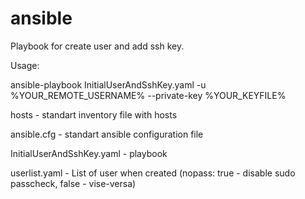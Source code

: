 # ansible

Playbook for create user and add ssh key.

Usage:

ansible-playbook InitialUserAndSshKey.yaml  -u %YOUR_REMOTE_USERNAME% --private-key %YOUR_KEYFILE%

hosts - standart inventory file with hosts

ansible.cfg - standart ansible configuration file

InitialUserAndSshKey.yaml - playbook

userlist.yaml - List of user when created (nopass: true - disable sudo passcheck, false - vise-versa)